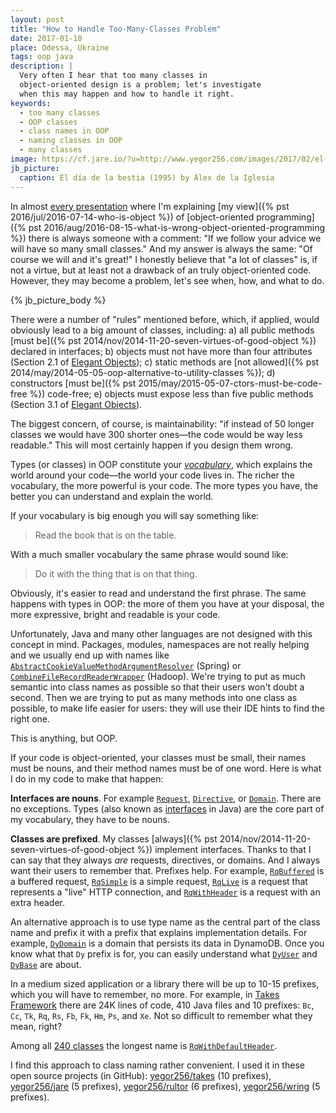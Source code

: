 ```yaml
---
layout: post
title: "How to Handle Too-Many-Classes Problem"
date: 2017-01-10
place: Odessa, Ukraine
tags: oop java
description: |
  Very often I hear that too many classes in
  object-oriented design is a problem; let's investigate
  when this may happen and how to handle it right.
keywords:
  - too many classes
  - OOP classes
  - class names in OOP
  - naming classes in OOP
  - many classes
image: https://cf.jare.io/?u=http://www.yegor256.com/images/2017/02/el-dia-de-la-bestia.jpg
jb_picture:
  caption: El día de la bestia (1995) by Álex de la Iglesia
---
```


In almost [every presentation](/talks.html) where I'm explaining
[my view]({% pst 2016/jul/2016-07-14-who-is-object %})
of [object-oriented programming]({% pst 2016/aug/2016-08-15-what-is-wrong-object-oriented-programming %})
there is always someone with a comment:
"If we follow your advice we will have so many small classes."
And my answer is always the same: "Of course we will and it's great!"
I honestly believe that "a lot of classes" is, if not a virtue,
but at least not a drawback of an truly object-oriented code. However,
they may become a problem, let's see when, how, and what to do.

<!--more-->

{% jb_picture_body %}

There were a number of "rules" mentioned before, which, if applied,
would obviously lead to a big amount of classes, including:
a) all public methods [must be]({% pst 2014/nov/2014-11-20-seven-virtues-of-good-object %}) declared in interfaces;
b) objects must not have more than four attributes (Section 2.1 of [Elegant Objects](/elegant-objects.html));
c) static methods are [not allowed]({% pst 2014/may/2014-05-05-oop-alternative-to-utility-classes %});
d) constructors [must be]({% pst 2015/may/2015-05-07-ctors-must-be-code-free %}) code-free;
e) objects must expose less than five public methods (Section 3.1 of [Elegant Objects](/elegant-objects.html)).

The biggest concern, of course, is maintainability: "if instead of 50 longer classes
we would have 300 shorter ones&mdash;the code would be way less readable."
This will most certainly happen if you design them wrong.

Types (or classes) in OOP constitute your [_vocabulary_](https://en.wikipedia.org/wiki/Vocabulary),
which explains the world around your code&mdash;the world your code lives in.
The richer the vocabulary, the more powerful is your code.
The more types you have, the better you can understand and explain the world.

If your vocabulary is big enough you will say something like:

> Read the book that is on the table.

With a much smaller vocabulary the same phrase would sound like:

> Do it with the thing that is on that thing.

Obviously, it's easier to read and understand the first phrase. The same
happens with types in OOP: the more of them you have at your disposal,
the more expressive, bright and readable is your code.

Unfortunately, Java and many other languages are not designed with
this concept in mind. Packages, modules, namespaces are not really helping
and we usually end up with names like
[`AbstractCookieValueMethodArgumentResolver`](https://docs.spring.io/spring/docs/current/javadoc-api/org/springframework/web/method/annotation/AbstractCookieValueMethodArgumentResolver.html) (Spring)
or
[`CombineFileRecordReaderWrapper`](https://hadoop.apache.org/docs/r3.0.0-alpha1/api/org/apache/hadoop/mapreduce/lib/input/CombineFileRecordReaderWrapper.html) (Hadoop).
We're trying to put as much semantic into class names as possible so that
their users won't doubt a second. Then we are trying to put as many
methods into one class as possible, to make life easier for users: they will
use their IDE hints to find the right one.

This is anything, but OOP.

If your code is object-oriented, your classes must be small, their
names must be nouns, and their method names must be of one word. Here is
what I do in my code to make that happen:

**Interfaces are nouns**.
For example [`Request`](http://static.javadoc.io/org.takes/takes/1.1/org/takes/Request.html),
[`Directive`](http://static.javadoc.io/com.jcabi.incubator/xembly/0.22/org/xembly/Directive.html), or
[`Domain`](https://github.com/yegor256/jare/blob/0.8.4/src/main/java/io/jare/model/Domain.java).
There are no exceptions. Types (also known as
[interfaces](https://docs.oracle.com/javase/tutorial/java/concepts/interface.html) in Java)
are the core part of my vocabulary, they have to be nouns.

**Classes are prefixed**.
My classes [always]({% pst 2014/nov/2014-11-20-seven-virtues-of-good-object %})
implement interfaces. Thanks to that I can say that they always _are_
requests, directives, or domains. And I always want their users to remember that.
Prefixes help. For example,
[`RqBuffered`](http://static.javadoc.io/org.takes/takes/1.1/org/takes/rq/RqBuffered.html)
is a buffered request,
[`RqSimple`](http://static.javadoc.io/org.takes/takes/1.1/org/takes/rq/RqSimple.html)
is a simple request,
[`RqLive`](http://static.javadoc.io/org.takes/takes/1.1/org/takes/rq/RqLive.html)
is a request that represents a "live" HTTP connection,
and
[`RqWithHeader`](http://static.javadoc.io/org.takes/takes/1.1/org/takes/rq/RqWithHeader.html)
is a request with an extra header.

An alternative approach is to use type name as the central part of the
class name and prefix it with a prefix that explains implementation details.
For example,
[`DyDomain`](https://github.com/yegor256/jare/blob/0.8.4/src/main/java/io/jare/dynamo/DyDomain.java)
is a domain that persists its data in DynamoDB.
Once you know what that `Dy` prefix is for, you can easily understand what
[`DyUser`](https://github.com/yegor256/jare/blob/0.8.4/src/main/java/io/jare/dynamo/DyUser.java)
and
[`DyBase`](https://github.com/yegor256/jare/blob/0.8.4/src/main/java/io/jare/dynamo/DyBase.java)
are about.

In a medium sized application or a library there will be up to 10-15
prefixes, which you will have to remember, no more. For example, in
[Takes Framework](http://www.takes.org) there are 24K lines of code,
410 Java files and 10 prefixes: `Bc`, `Cc`, `Tk`, `Rq`, `Rs`, `Fb`,
`Fk`, `Hm`, `Ps`, and `Xe`. Not so difficult to remember what they mean, right?

Among all [240 classes](http://static.javadoc.io/org.takes/takes/1.1/allclasses-frame.html)
the longest name is
[`RqWithDefaultHeader`](http://static.javadoc.io/org.takes/takes/1.1/org/takes/rq/RqWithDefaultHeader.html).

I find this approach to class naming rather convenient. I used it
in these open source projects (in GitHub):
[yegor256/takes](https://github.com/yegor256/takes) (10 prefixes),
[yegor256/jare](https://github.com/yegor256/jare) (5 prefixes),
[yegor256/rultor](https://github.com/yegor256/rultor) (6 prefixes),
[yegor256/wring](https://github.com/yegor256/wring) (5 prefixes).
